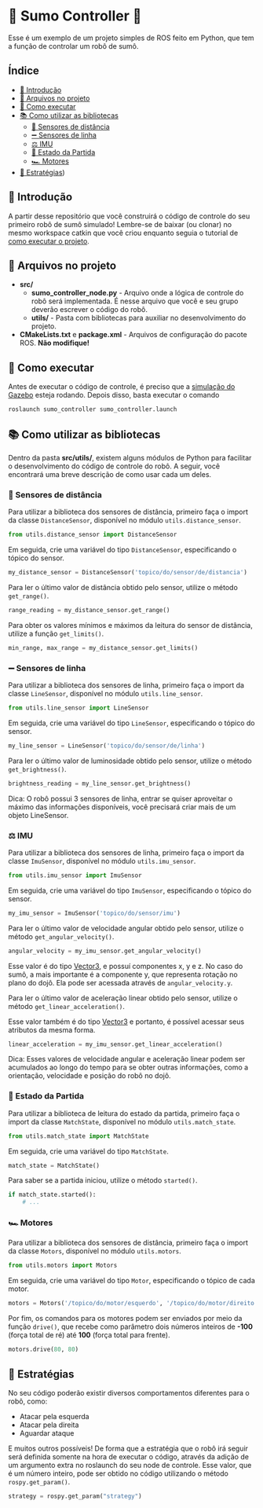 # 🤖 Sumo Controller 🐍

Esse é um exemplo de um projeto simples de ROS feito em Python, que tem a função de controlar um robô de sumô.

## Índice<!-- omit in toc -->

- [🎈 Introdução](#-introdução)
- [📂 Arquivos no projeto](#-arquivos-no-projeto)
- [🔨 Como executar](#-como-executar)
- [📚 Como utilizar as bibliotecas](#-como-utilizar-as-bibliotecas)
  - [🔦 Sensores de distância](#-sensores-de-distância)
  - [➖ Sensores de linha](#-sensores-de-linha)
  - [⚖️ IMU](#-imu)
  - [🚦 Estado da Partida](#-estado-da-partida)
  - [🏎️ Motores](#️-motores)
- [📖 Estratégias](#-estratégias))

## 🎈 Introdução

A partir desse repositório que você construirá o código de controle do seu primeiro robô de sumô simulado! Lembre-se de baixar (ou clonar) no mesmo workspace catkin que você criou enquanto seguia o tutorial de [como executar o projeto](https://thunderatz.github.io/ROSGazeboGuide/HowToRun/README.html).

## 📂 Arquivos no projeto

- **src/**
  - **sumo_controller_node.py** - Arquivo onde a lógica de controle do robô será implementada. É nesse arquivo que você e seu grupo deverão escrever o código do robô.
  - **utils/** - Pasta com bibliotecas para auxiliar no desenvolvimento do projeto.
- **CMakeLists.txt** e **package.xml** - Arquivos de configuração do pacote ROS. **Não modifique!**

## 🔨 Como executar

Antes de executar o código de controle, é preciso que a [simulação do Gazebo](https://github.com/ps-thunderatz/sumo_simulation) esteja rodando. Depois disso, basta executar o comando

```bash
roslaunch sumo_controller sumo_controller.launch
```

## 📚 Como utilizar as bibliotecas

Dentro da pasta **src/utils/**, existem alguns módulos de Python para facilitar o desenvolvimento do código de controle do robô. A seguir, você encontrará uma breve descrição de como usar cada um deles.

### 🔦 Sensores de distância

Para utilizar a biblioteca dos sensores de distância, primeiro faça o import da classe `DistanceSensor`, disponível no módulo `utils.distance_sensor`.

```python
from utils.distance_sensor import DistanceSensor
```

Em seguida, crie uma variável do tipo `DistanceSensor`, especificando o tópico do sensor.

```python
my_distance_sensor = DistanceSensor('topico/do/sensor/de/distancia')
```

Para ler o último valor de distância obtido pelo sensor, utilize o método `get_range()`.

```python
range_reading = my_distance_sensor.get_range()
```

Para obter os valores mínimos e máximos da leitura do sensor de distância, utilize a função `get_limits()`.

```python
min_range, max_range = my_distance_sensor.get_limits()
```

### ➖ Sensores de linha

Para utilizar a biblioteca dos sensores de linha, primeiro faça o import da classe `LineSensor`, disponível no módulo `utils.line_sensor`.

```python
from utils.line_sensor import LineSensor
```

Em seguida, crie uma variável do tipo `LineSensor`, especificando o tópico do sensor.

```python
my_line_sensor = LineSensor('topico/do/sensor/de/linha')
```

Para ler o último valor de luminosidade obtido pelo sensor, utilize o método `get_brightness()`.

```python
brightness_reading = my_line_sensor.get_brightness()
```

Dica: O robô possui 3 sensores de linha, entrar se quiser aproveitar o máximo das informações disponíveis, você precisará criar mais de um objeto LineSensor.

### ⚖️ IMU

Para utilizar a biblioteca dos sensores de linha, primeiro faça o import da classe `ImuSensor`, disponível no módulo `utils.imu_sensor`.

```python
from utils.imu_sensor import ImuSensor
```

Em seguida, crie uma variável do tipo `ImuSensor`, especificando o tópico do sensor.

```python
my_imu_sensor = ImuSensor('topico/do/sensor/imu')
```

Para ler o último valor de velocidade angular obtido pelo sensor, utilize o método `get_angular_velocity()`.

```python
angular_velocity = my_imu_sensor.get_angular_velocity()
```

Esse valor é do tipo [Vector3](http://docs.ros.org/en/noetic/api/geometry_msgs/html/msg/Vector3.html), e possuí componentes x, y e z. No caso do sumô, a mais importante é a componente y, que representa rotação no plano do dojô. Ela pode ser acessada através de `angular_velocity.y`.


Para ler o último valor de aceleração linear obtido pelo sensor, utilize o método `get_linear_acceleration()`.

Esse valor também é do tipo [Vector3](http://docs.ros.org/en/noetic/api/geometry_msgs/html/msg/Vector3.html) e portanto, é possível acessar seus atributos da mesma forma.

```python
linear_acceleration = my_imu_sensor.get_linear_acceleration()
```

Dica: Esses valores de velocidade angular e aceleração linear podem ser acumulados ao longo do tempo para se obter outras informações, como a orientação, velocidade e posição do robô no dojô.

### 🚦 Estado da Partida

Para utilizar a biblioteca de leitura do estado da partida, primeiro faça o import da classe `MatchState`, disponível no módulo `utils.match_state`.

```python
from utils.match_state import MatchState
```

Em seguida, crie uma variável do tipo `MatchState`.

```python
match_state = MatchState()
```

Para saber se a partida iniciou, utilize o método `started()`.

```python
if match_state.started():
    # ...
```

### 🏎️ Motores

Para utilizar a biblioteca dos sensores de distância, primeiro faça o import da classe `Motors`, disponível no módulo `utils.motors`.

```python
from utils.motors import Motors
```

Em seguida, crie uma variável do tipo `Motor`, especificando o tópico de cada motor.

```python
motors = Motors('/topico/do/motor/esquerdo', '/topico/do/motor/direito')
```

Por fim, os comandos para os motores podem ser enviados por meio da função `drive()`, que recebe como parâmetro dois números inteiros de **-100** (força total de ré) até **100** (força total para frente).

```python
motors.drive(80, 80)
```

## 📖 Estratégias

No seu código poderão existir diversos comportamentos diferentes para o robô, como: 
- Atacar pela esquerda
- Atacar pela direita
- Aguardar ataque

E muitos outros possíveis! De forma que a estratégia que o robô irá seguir será definida somente na hora de executar o código, através da adição de um argumento extra no roslaunch do seu node de controle. Esse valor, que é um número inteiro, pode ser obtido no código utilizando o método `rospy.get_param()`.

```python
strategy = rospy.get_param("strategy")
```
